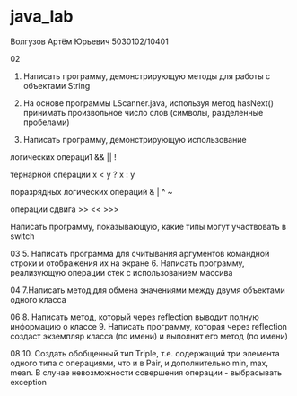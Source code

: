 # java_lab
Волгузов Артём Юрьевич 5030102/10401

02

1. Написать программу, демонстрирующую методы для работы с объектами String

2. На основе программы LScanner.java, используя метод hasNext() принимать произвольное число слов (символы, разделенные пробелами)

3. Написать программу, демонстрирующую использование
   
  логических операци1 && || !
  
  тернарной операции x < y ? x : y
  
  поразрядных логических операций & | ^ ~
  
  операции сдвига >> << >>>
  
  Написать программу, показывающую, какие типы могут участвовать в switch
  
  
03
5. Написать программа для считывания аргументов командной строки и отображения их на экране
6. Написать программу, реализующую операции стек с использованием массива

04
7.Написать метод для обмена значениями между двумя объектами одного класса

06
8. Написать метод, который через reflection выводит полную информацию о классе
9. Написать программу, которая через reflection создаст экземпляр класса (по имени) и выполнит его метод (по имени)

08
10. Создать обобщенный тип Triple, т.е. содержащий три элемента одного типа с операциями, что и в Pair, и дополнительно min, max, mean. В случае невозможности совершения операции - выбрасывать exception

